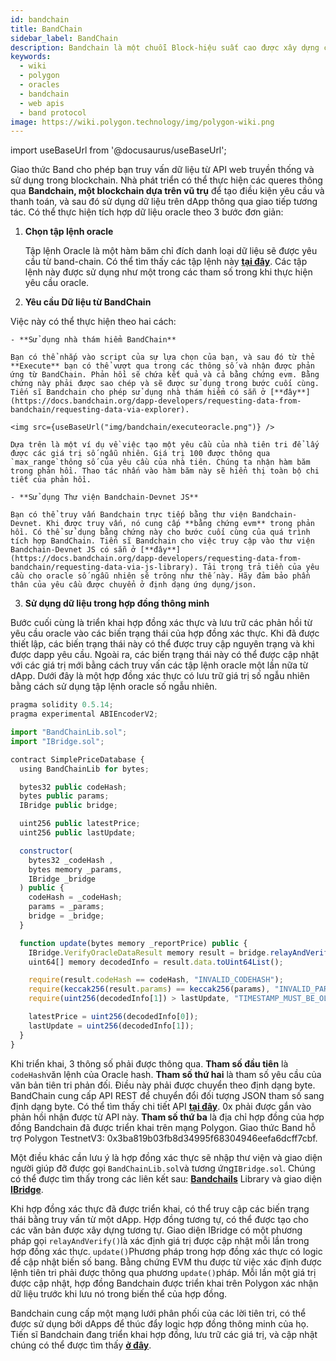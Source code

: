 ```yaml
---
id: bandchain
title: BandChain
sidebar_label: BandChain
description: Bandchain là một chuỗi Block-hiệu suất cao được xây dựng cho Data Oracle để truy cập dữ liệu từ APis truyền thống.
keywords:
  - wiki
  - polygon
  - oracles
  - bandchain
  - web apis
  - band protocol
image: https://wiki.polygon.technology/img/polygon-wiki.png
---
```

import useBaseUrl from '@docusaurus/useBaseUrl';

Giao thức Band cho phép bạn truy vấn dữ liệu từ API web truyền thống và sử dụng trong blockchain. Nhà phát triển có thể thực hiện các queres thông qua **Bandchain, một blockchain dựa trên vũ trụ** để tạo điều kiện yêu cầu và thanh toán, và sau đó sử dụng dữ liệu trên dApp thông qua giao tiếp tương tác. Có thể thực hiện tích hợp dữ liệu oracle theo 3 bước đơn giản:

1. **Chọn tập lệnh oracle**

    Tập lệnh Oracle là một hàm băm chỉ đích danh loại dữ liệu sẽ được yêu cầu từ band-chain. Có thể tìm thấy các tập lệnh này [**tại đây**](https://guanyu-devnet.cosmoscan.io/oracle-scripts). Các tập lệnh này được sử dụng như một trong các tham số trong khi thực hiện yêu cầu oracle.

2. **Yêu cầu Dữ liệu từ BandChain**

Việc này có thể thực hiện theo hai cách:

    - **Sử dụng nhà thám hiểm BandChain**

    Bạn có thể nhắp vào script của sự lựa chọn của bạn, và sau đó từ thẻ **Execute** bạn có thể vượt qua trong các thông số và nhận được phản ứng từ BandChain. Phản hồi sẽ chứa kết quả và cả bằng chứng evm. Bằng chứng này phải được sao chép và sẽ được sử dụng trong bước cuối cùng. Tiến sĩ Bandchain cho phép sử dụng nhà thám hiểm có sẵn ở [**đây**](https://docs.bandchain.org/dapp-developers/requesting-data-from-bandchain/requesting-data-via-explorer).

    <img src={useBaseUrl("img/bandchain/executeoracle.png")} />

    Dựa trên là một ví dụ về việc tạo một yêu cầu của nhà tiên tri để lấy được các giá trị số ngẫu nhiên. Giá trị 100 được thông qua `max_range`thông số của yêu cầu của nhà tiên. Chúng ta nhận hàm băm trong phản hồi. Thao tác nhấn vào hàm băm này sẽ hiển thị toàn bộ chi tiết của phản hồi.

    - **Sử dụng Thư viện Bandchain-Devnet JS**

    Bạn có thể truy vấn Bandchain trực tiếp bằng thư viện Bandchain-Devnet. Khi được truy vấn, nó cung cấp **bằng chứng evm** trong phản hồi. Có thể sử dụng bằng chứng này cho bước cuối cùng của quá trình tích hợp BandChain. Tiến sĩ Bandchain cho việc truy cập vào thư viện Bandchain-Devnet JS có sẵn ở [**đây**](https://docs.bandchain.org/dapp-developers/requesting-data-from-bandchain/requesting-data-via-js-library). Tải trọng trả tiền của yêu cầu cho oracle số ngẫu nhiên sẽ trông như thế này. Hãy đảm bảo phần thân của yêu cầu được chuyển ở định dạng ứng dụng/json.

3. **Sử dụng dữ liệu trong hợp đồng thông minh**

  Bước cuối cùng là triển khai hợp đồng xác thực và lưu trữ các phản hồi từ yêu cầu oracle vào các biến trạng thái của hợp đồng xác thực. Khi đã được thiết lập, các biến trạng thái này có thể được truy cập nguyên trạng và khi được dapp yêu cầu. Ngoài ra, các biến trạng thái này có thể được cập nhật với các giá trị mới bằng cách truy vấn các tập lệnh oracle một lần nữa từ dApp. Dưới đây là một hợp đồng xác thực có lưu trữ giá trị số ngẫu nhiên bằng cách sử dụng tập lệnh oracle số ngẫu nhiên.

  ```jsx
  pragma solidity 0.5.14;
  pragma experimental ABIEncoderV2;

  import "BandChainLib.sol";
  import "IBridge.sol";

  contract SimplePriceDatabase {
    using BandChainLib for bytes;

    bytes32 public codeHash;
    bytes public params;
    IBridge public bridge;

    uint256 public latestPrice;
    uint256 public lastUpdate;

    constructor(
      bytes32 _codeHash ,
      bytes memory _params,
      IBridge _bridge
    ) public {
      codeHash = _codeHash;
      params = _params;
      bridge = _bridge;
    }

    function update(bytes memory _reportPrice) public {
      IBridge.VerifyOracleDataResult memory result = bridge.relayAndVerify(_reportPrice);
      uint64[] memory decodedInfo = result.data.toUint64List();

      require(result.codeHash == codeHash, "INVALID_CODEHASH");
      require(keccak256(result.params) == keccak256(params), "INVALID_PARAMS");
      require(uint256(decodedInfo[1]) > lastUpdate, "TIMESTAMP_MUST_BE_OLDER_THAN_THE_LAST_UPDATE");

      latestPrice = uint256(decodedInfo[0]);
      lastUpdate = uint256(decodedInfo[1]);
    }
  }
  ```

Khi triển khai, 3 thông số phải được thông qua. **Tham số đầu tiên** là `codeHash`văn lệnh của Oracle hash. **Tham số thứ hai** là tham số yêu cầu của văn bản tiên tri phản đối. Điều này phải được chuyển theo định dạng byte. BandChain cung cấp API REST để chuyển đổi đối tượng JSON tham số sang định dạng byte. Có thể tìm thấy chi tiết API [**tại đây**](https://docs.bandchain.org/references/encoding-params). 0x phải được gắn vào phản hồi nhận được từ API này. **Tham số thứ ba** là địa chỉ hợp đồng của hợp đồng Bandchain đã được triển khai trên mạng Polygon. Giao thức Band hỗ trợ Polygon TestnetV3: 0x3ba819b03fb8d34995f68304946eefa6dcff7cbf.

Một điều khác cần lưu ý là hợp đồng xác thực sẽ nhập thư viện và giao diện người giúp đỡ được gọi `BandChainLib.sol`và tương ứng`IBridge.sol`. Chúng có thể được tìm thấy trong các liên kết sau: [**Bandchails**](https://docs.bandchain.org/references/bandchainlib-library) Library và giao diện [**IBridge**](https://docs.bandchain.org/references/ibridge-interface).

 Khi hợp đồng xác thực đã được triển khai, có thể truy cập các biến trạng thái bằng truy vấn từ một dApp. Hợp đồng tương tự, có thể được tạo cho các văn bản được xây dựng tương tự. Giao diện IBridge có một phương pháp gọi `relayAndVerify()`là xác định giá trị được cập nhật mỗi lần trong hợp đồng xác thực. `update()`Phương pháp trong hợp đồng xác thực có logic để cập nhật biến số bang. Bằng chứng EVM thu được từ việc xác định được lệnh tiên tri phải được thông qua phương `update()`pháp. Mỗi lần một giá trị được cập nhật, hợp đồng Bandchain được triển khai trên Polygon xác nhận dữ liệu trước khi lưu nó trong biến thể của hợp đồng.

Bandchain cung cấp một mạng lưới phân phối của các lời tiên tri, có thể được sử dụng bởi dApps để thúc đẩy logic hợp đồng thông minh của họ. Tiến sĩ Bandchain đang triển khai hợp đồng, lưu trữ các giá trị, và cập nhật chúng có thể được tìm thấy [**ở đây**](https://docs.bandchain.org/dapp-developers/requesting-data-from-bandchain/requesting-data-via-js-library).